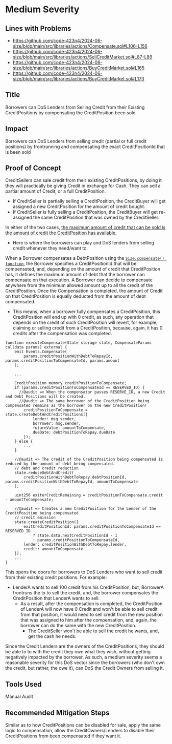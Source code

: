 # Medium Severity

## Lines with Problems
- https://github.com/code-423n4/2024-06-size/blob/main/src/libraries/actions/Compensate.sol#L106-L156
- https://github.com/code-423n4/2024-06-size/blob/main/src/libraries/actions/SellCreditMarket.sol#L87-L89
- https://github.com/code-423n4/2024-06-size/blob/main/src/libraries/actions/BuyCreditMarket.sol#L165
- https://github.com/code-423n4/2024-06-size/blob/main/src/libraries/actions/BuyCreditMarket.sol#L173

## Title
Borrowers can DoS Lenders from Selling Credit from their Existing CreditPositions by compensating the CreditPosition been sold

## Impact
Borrowers can DoS Lenders from selling credit (partial or full credit positions) by frontrunning and compensating the exact CreditPositionId that is been sold 

## Proof of Concept
CreditSellers can sale credit from their existing CreditPositions, by doing it they will practically be giving Credit in exchange for Cash. They can sell a partial amount of Credit, or a full CreditPosition.
- If CreditSeller is partially selling a CreditPosition, the CreditBuyer will get assigned a new CreditPosition for the amount of credit bought.
- If CreditSeller is fully selling a CreditPosition, the CreditBuyer will get re-assigned the same CreditPosition that was owned by the CreditSeller.

In either of the two cases, [the maximum amount of credit that can be sold is the amount of credit the CreditPosition has available.](https://github.com/code-423n4/2024-06-size/blob/main/src/libraries/actions/SellCreditMarket.sol#L87-L89)
- Here is where the borrowers can play and DoS lenders from selling credit whenever they need/want to.

When a Borrower compensates a DebtPosition using the [`Size.compensate() function`](https://github.com/code-423n4/2024-06-size/blob/main/src/Size.sol#L247-L251), the Borrower specifies a CreditPositionId that will be compensated, and, depending on the amount of credit that CreditPosition has, it defines the maximum amount of debt that the borrower can compensate on that execution. A Borrower can decide to compensate anywhere from the minimum allowed amount up to all the credit of the CreditPosition. Once the Compensation is completed, the amount of Credit on that CreditPosition is equally deducted from the amount of debt compensated.
- This means, when a borrower fully compensates a CreditPosition, this CreditPosition will end up with 0 credit, as such, any operation that depends on the credit of such CreditPosition will revert, for example, claiming or selling credit from a CreditPosition, because, again, it has 0 credits after the compensation was completed.

```
function executeCompensate(State storage state, CompensateParams calldata params) external {
    emit Events.Compensate(
        params.creditPositionWithDebtToRepayId, params.creditPositionToCompensateId, params.amount
    );

    ...

    CreditPosition memory creditPositionToCompensate;
    if (params.creditPositionToCompensateId == RESERVED_ID) {
      //@audit => When the compensator passes RESERVE_ID, a new Credit and Debt Positions will be created.
      //@audit => The same borrower of the CreditPosition being compensated remains as the borrower on the new CreditPosition!
        creditPositionToCompensate = state.createDebtAndCreditPositions({
            lender: msg.sender,
            borrower: msg.sender,
            futureValue: amountToCompensate,
            dueDate: debtPositionToRepay.dueDate
        });
    } else {
        ...
    }

    //@audit => The credit of the CreditPosition being compensated is reduced by the amount of debt being compensated.
    // debt and credit reduction
    state.reduceDebtAndCredit(
        creditPositionWithDebtToRepay.debtPositionId, params.creditPositionWithDebtToRepayId, amountToCompensate
    );

    uint256 exiterCreditRemaining = creditPositionToCompensate.credit - amountToCompensate;

    //@audit => Creates a new CreditPosition for the Lender of the CreditPosition being compensated
    // credit emission
    state.createCreditPosition({
        exitCreditPositionId: params.creditPositionToCompensateId == RESERVED_ID
            ? state.data.nextCreditPositionId - 1
            : params.creditPositionToCompensateId,
        lender: creditPositionWithDebtToRepay.lender,
        credit: amountToCompensate
    });
    ...
}
```

This opens the doors for borrowers to DoS Lenders who want to sell credit from their existing credit positions. For example:
- LenderA wants to sell 100 credit from his CreditPosition, but, BorrowerA frontruns the tx to sell the credit, and, the borrower compensates the CreditPosition that LenderA wants to sell. 
  - As a result, after the compensation is completed, the CreditPosition of LenderA will now have 0 Credit and won't be able to sell credit from that position, it would need to sell credit from the new position that was assigned to him after the compensation, and, again, the borrower can do the same with the new CreditPosition. 
    - The CreditSeller won't be able to sell the credit he wants, and, get the cash he needs.

Since the Credit Lenders are the owners of the CreditPositions, they should be able to to with the credit they own what they wish, without getting negatively impacted by the borrower. As such, a medium severity seems a reasonable severity for this DoS vector since the borrowers (who don't own the credit, but rather, the owe it), can DoS the Credit Owners from selling it.

## Tools Used
Manual Audit

## Recommended Mitigation Steps
Similar as to how CreditPositions can be disabled for sale, apply the same logic to compensation, allow the CreditOwners/Lenders to disable their CreditPositions from been compensated if they want it.